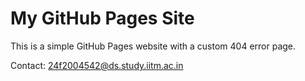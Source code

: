 # My GitHub Pages Site

This is a simple GitHub Pages website with a custom 404 error page.

Contact: <!--email_off-->24f2004542@ds.study.iitm.ac.in<!--/email_off-->
